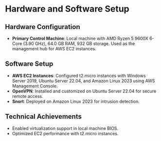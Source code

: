 # Hardware and Software Setup

## Hardware Configuration
- **Primary Control Machine**: Local machine with AMD Ryzen 5 9600X 6-Core (3.90 GHz), 64.0 GB RAM, 932 GB storage. Used as the management hub for AWS EC2 instances.

## Software Setup
- **AWS EC2 Instances**: Configured t2.micro instances with Windows Server 2019, Ubuntu Server 22.04, and Amazon Linux 2023 using AWS Management Console.
- **OpenVPN**: Installed and customized on Ubuntu Server 22.04 for secure remote access.
- **Snort**: Deployed on Amazon Linux 2023 for intrusion detection.

## Technical Achievements
- Enabled virtualization support in local machine BIOS.
- Optimized EC2 performance with t2.micro instances.
